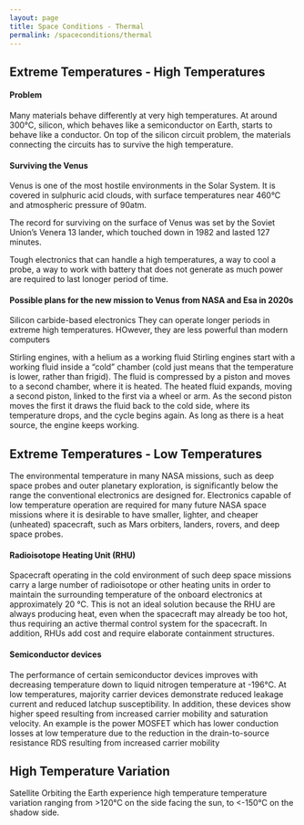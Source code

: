 ```yaml
---
layout: page
title: Space Conditions - Thermal
permalink: /spaceconditions/thermal
---
```


## Extreme Temperatures - High Temperatures

#### Problem
Many materials behave differently at very high temperatures. 
At around 300°C, silicon, which behaves like a semiconductor on Earth, starts to behave like a conductor. On top of the silicon circuit problem, the materials connecting the circuits has to survive the high temperature. 

#### Surviving the Venus
Venus is one of the most hostile environments in the Solar System. It is covered in sulphuric acid clouds, with surface temperatures near 460°C and atmospheric pressure of 90atm. 

The record for surviving on the surface of Venus was set by the Soviet Union’s Venera 13 lander, which touched down in 1982 and lasted 127 minutes.

Tough electronics that can handle a high temperatures, a way to cool a probe, a way to work with battery that does not generate as much power are required to last lonoger period of time. 

#### Possible plans for the new mission to Venus from NASA and Esa in 2020s
Silicon carbide-based electronics
They can operate longer periods in extreme high temperatures. HOwever, they are less powerful than modern computers

Stirling engines, with a helium as a working fluid
Stirling engines start with a working fluid inside a “cold” chamber (cold just means that the temperature is lower, rather than frigid). The fluid is compressed by a piston and moves to a second chamber, where it is heated. The heated fluid expands, moving a second piston, linked to the first via a wheel or arm. As the second piston moves the first it draws the fluid back to the cold side, where its temperature drops, and the cycle begins again. As long as there is a heat source, the engine keeps working.



## Extreme Temperatures - Low Temperatures
The environmental temperature in many NASA missions, such as deep space probes and outer planetary exploration, is significantly below the range the conventional electronics are designed for. Electronics capable of low temperature operation are required for many future NASA space missions where it is desirable to have smaller, lighter, and cheaper (unheated) spacecraft, such as Mars orbiters, landers, rovers, and deep space probes. 

#### Radioisotope Heating Unit (RHU)
Spacecraft operating in the cold environment of such deep space missions carry a large number of radioisotope or other heating units in order to maintain the surrounding temperature of the onboard electronics at approximately 20 °C. This is not an ideal solution because the RHU are always producing heat, even when the spacecraft may already be too hot, thus requiring an active thermal control system for the spacecraft. In addition, RHUs add cost and require elaborate containment structures. 

#### Semiconductor devices
The performance of certain semiconductor devices improves with decreasing temperature down to liquid nitrogen temperature at -196°C. At low temperatures, majority carrier devices demonstrate reduced leakage current and reduced latchup susceptibility. In addition, these devices show higher speed resulting from increased carrier mobility and saturation velocity. An example is the power MOSFET which has lower conduction losses at low temperature due to the reduction in the drain-to-source resistance RDS resulting from increased carrier mobility



## High Temperature Variation
Satellite Orbiting the Earth experience high temperature temperature variation ranging from >120°C on the side facing the sun, to <-150°C on the shadow side. 